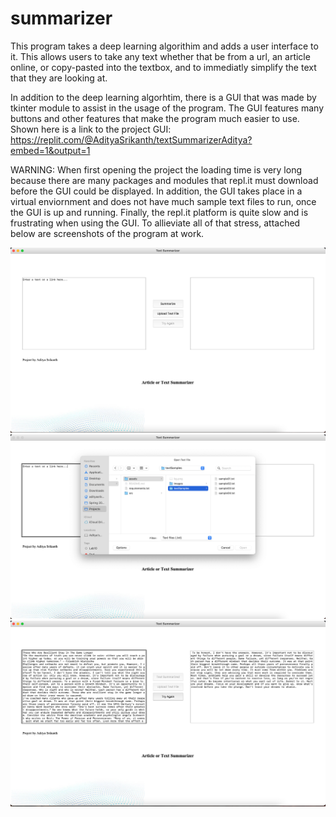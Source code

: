 # summarizer

This program takes a deep learning algorithim and adds a user interface to it. This allows users to take any text whether that be from a url, an article online, or copy-pasted into the textbox, and to immediatly simplify the text that they are looking at. 

In addition to the deep learning algorhtim, there is a GUI that was made by tkinter module to assist in the usage of the program. The GUI features many buttons and other features that make the program much easier to use.
Shown here is a link to the project GUI: https://replit.com/@AdityaSrikanth/textSummarizerAditya?embed=1&output=1

WARNING: When first opening the project the loading time is very long because there are many packages and modules that repl.it must download before the GUI could be displayed. In addition, the GUI takes place in a virtual enviornment and does not have much sample text files to run, once the GUI is up and running. Finally, the repl.it platform is quite slow and is frustrating when using the GUI. 
To allieviate all of that stress, attached below are screenshots of the program at work.

![Main Screen](pic1.png)
![File Upload](pic2.png)
![Summarize Screen](pic3.png)
